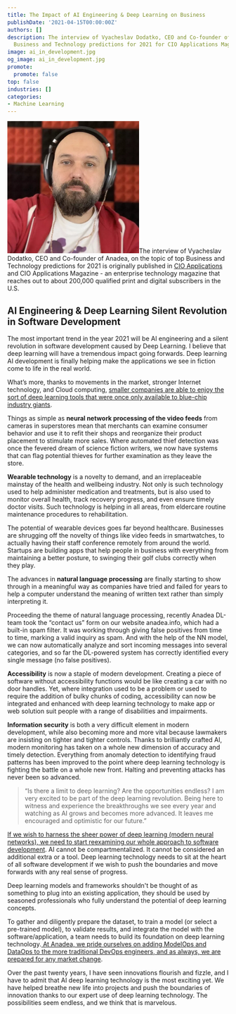 ```yaml
---
title: The Impact of AI Engineering & Deep Learning on Business
publishDate: '2021-04-15T00:00:00Z'
authors: []
description: The interview of Vyacheslav Dodatko, CEO and Co-founder of Anadea, on
  Business and Technology predictions for 2021 for CIO Applications Magazine.
image: ai_in_development.jpg
og_image: ai_in_development.jpg
promote:
  promote: false
top: false
industries: []
categories:
- Machine Learning
---
```

<script type="application/ld+json">
{
 "@context": "https://schema.org",
 "@type": "Article",
 "author": "Anadea",
 "name": "The Impact of AI Engineering & Deep Learning on Business"
}
</script>

<img src="slava_dodatko.jpg" width='300' class="float-left">The interview of Vyacheslav Dodatko, CEO and Co-founder of Anadea, on the topic of top Business and Technology predictions for 2021 is originally published in <a href="https://education.cioapplications.com/" rel="nofollow" target="_blank">CIO Applications</a> and CIO Applications Magazine - an enterprise technology magazine that reaches out to about 200,000 qualified print and digital subscribers in the U.S.

## AI Engineering & Deep Learning Silent Revolution in Software Development

The most important trend in the year 2021 will be AI engineering and a silent revolution in software development caused by Deep Learning. I believe that deep learning will have a tremendous impact going forwards. Deep learning AI development is finally helping make the applications we see in fiction come to life in the real world.

What’s more, thanks to movements in the market, stronger Internet technology, and Cloud computing, <ins>smaller companies are able to enjoy the sort of deep learning tools that were once only available to blue-chip industry giants</ins>.

Things as simple as **neural network processing of the video feeds** from cameras in superstores mean that merchants can examine consumer behavior and use it to refit their shops and reorganize their product placement to stimulate more sales. Where automated thief detection was once the fevered dream of science fiction writers, we now have systems that can flag potential thieves for further examination as they leave the store.

**Wearable technology** is a novelty to demand, and an irreplaceable mainstay of the health and wellbeing industry. Not only is such technology used to help administer medication and treatments, but is also used to monitor overall health, track recovery progress, and even ensure timely doctor visits. Such technology is helping in all areas, from eldercare routine maintenance procedures to rehabilitation.

The potential of wearable devices goes far beyond healthcare. Businesses are shrugging off the novelty of things like video feeds in smartwatches, to actually having their staff conference remotely from around the world. Startups are building apps that help people in business with everything from maintaining a better posture, to swinging their golf clubs correctly when they play. 

The advances in **natural language processing** are finally starting to show through in a meaningful way as companies have tried and failed for years to help a computer understand the meaning of written text rather than simply interpreting it.

Proceeding the theme of natural language processing, recently Anadea DL-team took the “contact us” form on our website anadea.info, which had a built-in spam filter. It was working through giving false positives from time to time, marking a valid inquiry as spam. And with the help of the NN model, we can now automatically analyze and sort incoming messages into several categories, and so far the DL-powered system has correctly identified every single message (no false positives).

**Accessibility** is now a staple of modern development. Creating a piece of software without accessibility functions would be like creating a car with no door handles. Yet, where integration used to be a problem or used to require the addition of bulky chunks of coding, accessibility can now be integrated and enhanced with deep learning technology to make app or web solution suit people with a range of disabilities and impairments. 

**Information security** is both a very difficult element in modern development, while also becoming more and more vital because lawmakers are insisting on tighter and tighter controls. Thanks to brilliantly crafted AI, modern monitoring has taken on a whole new dimension of accuracy and timely detection. Everything from anomaly detection to identifying fraud patterns has been improved to the point where deep learning technology is fighting the battle on a whole new front. Halting and preventing attacks has never been so advanced. 

>“Is there a limit to deep learning? Are the opportunities endless? I am very excited to be part of the deep learning revolution. Being here to witness and experience the breakthroughs we see every year and watching as AI grows and becomes more advanced. It leaves me encouraged and optimistic for our future.”

<ins>If we wish to harness the sheer power of deep learning (modern neural networks), we need to start reexamining our whole approach to software development</ins>. AI cannot be compartmentalized. It cannot be considered an additional extra or a tool. Deep learning technology needs to sit at the heart of all software development if we wish to push the boundaries and move forwards with any real sense of progress. 

Deep learning models and frameworks shouldn't be thought of as something to plug into an existing application, they should be used by seasoned professionals who fully understand the potential of deep learning concepts. 

To gather and diligently prepare the dataset, to train a model (or select a pre-trained model), to validate results, and integrate the model with the software/application, a team needs to build its foundation on deep learning technology.<ins> At Anadea, we pride ourselves on adding ModelOps and DataOps to the more traditional DevOps engineers, and as always, we are prepared for any market change</ins>.

Over the past twenty years, I have seen innovations flourish and fizzle, and I have to admit that AI deep learning technology is the most exciting yet. We have helped breathe new life into projects and push the boundaries of innovation thanks to our expert use of deep learning technology. The possibilities seem endless, and we think that is marvelous.
